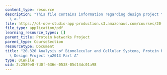 ```yaml
---
content_type: resource
description: "This file contains information regarding design project \u2013 part\
  \ a."
file: https://ol-ocw-studio-app-production.s3.amazonaws.com/courses/20-320-analysis-of-biomolecular-and-cellular-systems-fall-2012/2c2589e87d0f636e053805d14dc01a98_MIT20_320F12_De_Pr-PaA.pdf
file_type: application/pdf
learning_resource_types: []
parent_title: Protein Networks Project
parent_type: CourseSection
resourcetype: Document
title: "20.320 Analysis of Biomolecular and Cellular Systems, Protein Networks Project:\
  \ Design Project \u2013 Part A"
type: OCWFile
uid: 2c2589e8-7d0f-636e-0538-05d14dc01a98
---
```


